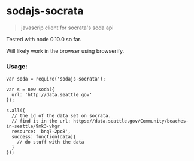 # sodajs-socrata
> javascrip client for socrata's soda api

Tested with node 0.10.0 so far.  

Will likely work in the browser using browserify.  

### Usage:
```
var soda = require('sodajs-socrata');

var s = new soda({
  url: 'http://data.seattle.gov'
});

s.all({
  // the id of the data set on socrata. 
  // find it in the url: https://data.seattle.gov/Community/beaches-in-seattle/9mk3-vhgr
  resource: 'bnq7-2pc8',
  success: function(data){
    // do stuff with the data
  }
});
```